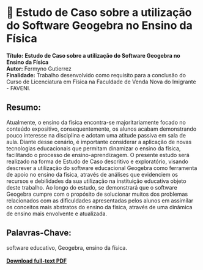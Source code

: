 # :notebook_with_decorative_cover: Estudo de Caso sobre a utilização do Software Geogebra no Ensino da Física 

**Título:** **Estudo de Caso sobre a utilização do Software Geogebra no Ensino da Física**   
**Autor:** Fermyno Gutierrez  
**Finalidade:** Trabalho desenvolvido como requisito para a conclusão do Curso de Licenciatura em Física na Faculdade de Venda Nova do Imigrante - FAVENI.  

## Resumo:

Atualmente, o ensino da física encontra-se majoritariamente focado no conteúdo expositivo, consequentemente, os alunos acabam demonstrando pouco interesse na disciplina e adotam uma atitude passiva em sala de aula. Diante desse cenário, é importante considerar a aplicação de novas tecnologias educacionais que permitam dinamizar o ensino da física, facilitando o processo de ensino-aprendizagem. O presente estudo será realizado na forma de Estudo de Caso descritivo e exploratório, visando descrever a utilização do software educacional Geogebra como ferramenta de apoio no ensino da física, através de análises que evidenciem os recursos e debilidades da sua utilização na instituição educativa objeto deste trabalho. Ao longo do estudo, se demonstrará que o software Geogebra cumpre com o propósito de solucionar muitos dos problemas relacionados com as dificuldades apresentadas pelos alunos em assimilar os conceitos mais abstratos do ensino da física, através de uma dinâmica de ensino mais envolvente e atualizada.

## Palavras-Chave:

software educativo, Geogebra, ensino da física.  
\
[**Download full-text PDF**](https://github.com/fermyno/scientific-research-papers/blob/main/utilizacao-do-geogebra-no-ensino-da-fisica/estudo-de-caso-sobre-a-utilizacao-do-geogebra-no-ensino-da-fisica.pdf)  

